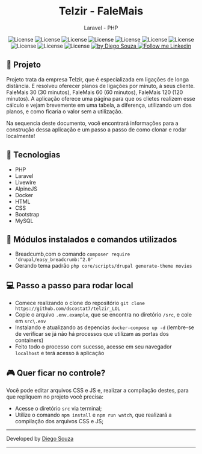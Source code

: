 <h1 align="center">
	Telzir - FaleMais
</h1>

<p align="center">Laravel - PHP</p>

<p align="center">
  <img alt="License" src="https://img.shields.io/badge/PHP-purple">
  <img alt="License" src="https://img.shields.io/badge/Laravel-red">
  <img alt="License" src="https://img.shields.io/badge/Livewire-purple">
  <img alt="License" src="https://img.shields.io/badge/AlpineJS-blue">
  <img alt="License" src="https://img.shields.io/badge/Docker-blue">
  <img alt="License" src="https://img.shields.io/badge/MySQL-blue">
  <img alt="License" src="https://img.shields.io/badge/HTML-orange">
  <img alt="License" src="https://img.shields.io/badge/Bootstrap-blue">
  <img alt="License" src="https://img.shields.io/badge/CSS-blue">
  <img alt="License" src="https://img.shields.io/badge/JavaScript-yellow">

  <a href="https://beacons.ai/dscostat7/" target="_blank">
    <img alt="by Diego Souza" src="https://img.shields.io/badge/Made%20by-Diego%20Souza-blue">
  </a>

  <a href="https://www.linkedin.com/in/dscostat7/" target="_blank">
    <img alt="Follow me Linkedin" src="https://img.shields.io/badge/Follow%20up-Diego%20Souza-2ecc71?style=social&logo=linkedin">
  </a>
</p>


## 🚀 Projeto

Projeto trata da empresa Telzir, que é especializada em ligações de longa distância. E resolveu oferecer planos de ligações
por minuto, à seus cliente. FaleMais 30 (30 minutos), FaleMais 60 (60 minutos), FaleMais 120 (120 minutos).
A aplicação oferece uma página para que os clietes realizem esse cálculo e vejam brevemente em uma tabela, a diferença, utilizando
um dos planos, e como ficaria o valor sem a utilização.

Na sequencia deste documento, você encontrará informações para a construção dessa aplicação e um passo
a passo de como clonar e rodar localmente!

## 🔧 Tecnologias

- PHP
- Laravel
- Livewire
- AlpineJS
- Docker
- HTML
- CSS
- Bootstrap
- MySQL

## 🚧 Módulos instalados e comandos utilizados

- Breadcumb,com o comando `composer require 'drupal/easy_breadcrumb:^2.0'`
- Gerando tema padrão `php core/scripts/drupal generate-theme movies`

## 💻 Passo a passo para rodar local

- Comece realizando o clone do repositório `git clone https://github.com/dscostat7/telzir_LOL`
- Copie o arquivo `.env.example`, que se encontra no diretório `/src`, e cole em `src\.env`
- Instalando e atualizando as depencias `docker-compose up -d` (lembre-se de verificar se já não há processos que utilizam as portas dos containers)
- Feito todo o processo com sucesso, acesse em seu navegador `localhost` e terá acesso à aplicação

## 🎮 Quer ficar no controle?

Você pode editar arquivos CSS e JS e, realizar a compilação destes, para que repliquem no projeto você precisa:
- Acesse o diretório `src` via terminal;
- Utilize o comando `npm install` e `npm run watch`, que realizará a compilação dos arquivos CSS e JS;


---

Developed by <a href="https://beacons.ai/dscostat7/" target="_blank">Diego Souza</a>

---
